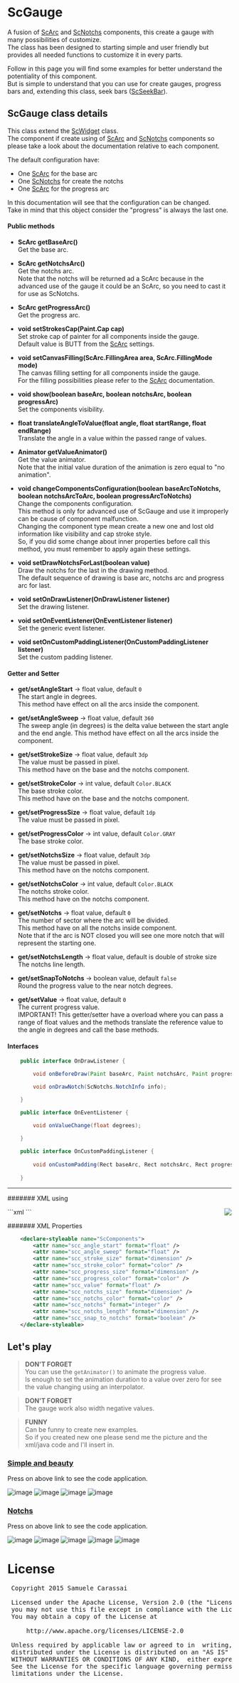 # ScGauge
A fusion of [ScArc](ScArc.md) and [ScNotchs](ScNotchs.md) components, this create a gauge with many possibilities of customize.<br />
The class has been designed to starting simple and user friendly but provides all needed functions to customize it in every parts.<br />

Follow in this page you will find some examples for better understand the potentiality of this component.<br />
But is simple to understand that you can use for create gauges, progress bars and, extending this class, seek bars ([ScSeekBar](ScSeekBar.md)).


## ScGauge class details
This class extend the [ScWidget](ScWidget.md) class.<br />
The component if create using of [ScArc](ScArc.md) and [ScNotchs](ScNotchs.md) components so please take a look about the documentation relative to each component.

The default configuration have:
- One [ScArc](ScArc.md) for the base arc
- One [ScNotchs](ScNotchs.md) for create the notchs
- One [ScArc](ScArc.md) for the progress arc

In this documentation will see that the configuration can be changed.<br />
Take in mind that this object consider the "progress" is always the last one.


#### Public methods

- **ScArc getBaseArc()**<br />
Get the base arc.

- **ScArc getNotchsArc()**<br />
Get the notchs arc.<br />
Note that the notchs will be returned ad a ScArc because in the advanced use of the gauge it could be an ScArc, so you need to cast it for use as ScNotchs.

- **ScArc getProgressArc()**<br />
Get the progress arc.

- **void setStrokesCap(Paint.Cap cap)**<br />
Set stroke cap of painter for all components inside the gauge.<br />
Default value is BUTT from the [ScArc](ScArc.md) settings.

- **void setCanvasFilling(ScArc.FillingArea area, ScArc.FillingMode mode)**<br />
The canvas filling setting for all components inside the gauge.<br />
For the filling possibilities please refer to the [ScArc](ScArc.md) documentation.

- **void show(boolean baseArc, boolean notchsArc, boolean progressArc)**<br />
Set the components visibility.

- **float translateAngleToValue(float angle, float startRange, float endRange)**<br />
Translate the angle in a value within the passed range of values.

- **Animator getValueAnimator()**<br />
Get the value animator.<br />
Note that the initial value duration of the animation is zero equal to "no animation".

- **void changeComponentsConfiguration(boolean baseArcToNotchs, boolean notchsArcToArc, boolean progressArcToNotchs)**<br />
Change the components configuration.<br />
This method is only for advanced use of ScGauge and use it improperly can be cause of component malfunction.<br />
Changing the component type mean create a new one and lost old information like visibility and cap stroke style.<br />
So, if you did some change about inner properties before call this method, you must remember to apply again these settings.

- **void setDrawNotchsForLast(boolean value)**<br />
Draw the notchs for the last in the drawing method.<br />
The default sequence of drawing is base arc, notchs arc and progress arc for last.

- **void setOnDrawListener(OnDrawListener listener)**<br />
Set the drawing listener.

- **void setOnEventListener(OnEventListener listener)**<br />
Set the generic event listener.

- **void setOnCustomPaddingListener(OnCustomPaddingListener listener)**<br />
Set the custom padding listener.


#### Getter and Setter

- **get/setAngleStart**  -> float value, default <code>0</code><br />
The start angle in degrees.<br />
This method have effect on all the arcs inside the component.

- **get/setAngleSweep**  -> float value, default <code>360</code><br />
The sweep angle (in degrees) is the delta value between the start angle and the end angle.
This method have effect on all the arcs inside the component.

- **get/setStrokeSize**  -> float value, default <code>3dp</code><br />
The value must be passed in pixel.<br />
This method have on the base and the notchs component.

- **get/setStrokeColor**  -> int value, default <code>Color.BLACK</code><br />
The base stroke color.<br />
This method have on the base and the notchs component.

- **get/setProgressSize**  -> float value, default <code>1dp</code><br />
The value must be passed in pixel.

- **get/setProgressColor**  -> int value, default <code>Color.GRAY</code><br />
The base stroke color.

- **get/setNotchsSize**  -> float value, default <code>3dp</code><br />
The value must be passed in pixel.<br />
This method have on the notchs component.

- **get/setNotchsColor**  -> int value, default <code>Color.BLACK</code><br />
The notchs stroke color.<br />
This method have on the notchs component.

- **get/setNotchs**  -> float value, default <code>0</code><br />
The number of sector where the arc will be divided.<br />
This method have on all the notchs inside component.<br />
Note that if the arc is NOT closed you will see one more notch that will represent the starting one.

- **get/setNotchsLength**  -> float value, default is double of stroke size<br />
The notchs line length.

- **get/setSnapToNotchs**  -> boolean value, default <code>false</code><br />
Round the progress value to the near notch degrees.

- **get/setValue**  -> float value, default <code>0</code><br />
The current progress value.<br />
IMPORTANT! This getter/setter have a overload where you can pass a range of float values and the methods translate the reference value to the angle in degrees and call the base methods.


#### Interfaces

```java
    public interface OnDrawListener {

        void onBeforeDraw(Paint baseArc, Paint notchsArc, Paint progressArc);

        void onDrawNotch(ScNotchs.NotchInfo info);

    }
```

```java
    public interface OnEventListener {

        void onValueChange(float degrees);
        
    }
```

```java
    public interface OnCustomPaddingListener {
        
        void onCustomPadding(Rect baseArc, Rect notchsArc, Rect progressArc);
        
    }
```


---
####### XML using

<img align="right" src="https://github.com/Paroca72/sc-widgets/blob/master/raw/scgauge/1.jpg"> 
```xml
    <com.sccomponents.widgets.ScGauge
        xmlns:sc="http://schemas.android.com/apk/res-auto"
        android:id="@+id/notchs"
        android:layout_width="200dp"
        android:layout_height="200dp"
        android:background="#cccccc"
        android:padding="10dp"
        sc:scc_angle_sweep="270"
        sc:scc_stroke_size="6dp"
        sc:scc_progress_size="3dp"
        sc:scc_value="135"
        sc:scc_notchs="12" />
```

####### XML Properties
```xml
    <declare-styleable name="ScComponents">
        <attr name="scc_angle_start" format="float" />
        <attr name="scc_angle_sweep" format="float" />
        <attr name="scc_stroke_size" format="dimension" />
        <attr name="scc_stroke_color" format="color" />
        <attr name="scc_progress_size" format="dimension" />
        <attr name="scc_progress_color" format="color" />
        <attr name="scc_value" format="float" />
        <attr name="scc_notchs_size" format="dimension" />
        <attr name="scc_notchs_color" format="color" />
        <attr name="scc_notchs" format="integer" />
        <attr name="scc_notchs_length" format="dimension" />
        <attr name="scc_snap_to_notchs" format="boolean" />
    </declare-styleable>
```


## Let's play

> **DON'T FORGET**<br />
> You can use the <code>getAnimator()</code> to animate the progress value.<br />
> Is enough to set the animation duration to a value over zero for see the value changing using an interpolator.<br />

> **DON'T FORGET**<br />
> The gauge work also width negative values.

> **FUNNY**<br />
> Can be funny to create new examples.<br />
> So if you created new one please send me the picture and the xml/java code and I'll insert in.


### [Simple and beauty](ScGauge_SimpleAndBeauty.md)
Press on above link to see the code application.

![image](https://github.com/Paroca72/sc-widgets/blob/master/raw/scgauge/2.jpg)
![image](https://github.com/Paroca72/sc-widgets/blob/master/raw/scgauge/3.jpg)
![image](https://github.com/Paroca72/sc-widgets/blob/master/raw/scgauge/4.jpg)
![image](https://github.com/Paroca72/sc-widgets/blob/master/raw/scgauge/5.jpg)


### [Notchs](ScGauge_Notchs.md)
Press on above link to see the code application.

![image](https://github.com/Paroca72/sc-widgets/blob/master/raw/scgauge/6.jpg)
![image](https://github.com/Paroca72/sc-widgets/blob/master/raw/scgauge/7.jpg)
![image](https://github.com/Paroca72/sc-widgets/blob/master/raw/scgauge/8.jpg)
![image](https://github.com/Paroca72/sc-widgets/blob/master/raw/scgauge/9.jpg)
![image](https://github.com/Paroca72/sc-widgets/blob/master/raw/scgauge/10.jpg)


# License
<pre>
 Copyright 2015 Samuele Carassai

 Licensed under the Apache License, Version 2.0 (the "License");
 you may not use this file except in compliance with the License.
 You may obtain a copy of the License at

     http://www.apache.org/licenses/LICENSE-2.0

 Unless required by applicable law or agreed to in  writing, software
 distributed under the License is distributed on an "AS IS" BASIS,
 WITHOUT WARRANTIES OR CONDITIONS OF ANY KIND,  either express or implied.
 See the License for the specific language governing permissions and
 limitations under the License.
</pre>